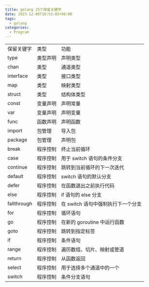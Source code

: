 ```yaml
---
title: golang 25个保留关键字
date: 2023-12-08T16:53:03+08:00
tags:
  - golang
categories:
  - Program
---
```

|   |   |   |
|---|---|---|
|保留关键字|类型|功能|
|type|类型声明|声明类型|
|chan|类型|通道类型|
|interface|类型|接口类型|
|map|类型|映射类型|
|struct|类型|结构体类型|
|const|变量声明|声明常量|
|var|变量声明|声明变量|
|func|函数声明|声明函数|
|import|包管理|导入包|
|package|包管理|声明包|
|break|程序控制|终止当前循环|
|case|程序控制|用于 switch 语句的条件分支|
|continue|程序控制|跳转到当前循环的下一次迭代|
|default|程序控制|switch 语句的默认分支|
|defer|程序控制|在函数退出之前执行代码|
|else|程序控制|if 语句的 else 分支|
|fallthrough|程序控制|在 switch 语句中强制执行下一个分支|
|for|程序控制|循环语句|
|go|程序控制|在新的 goroutine 中运行函数|
|goto|程序控制|跳转到指定标签|
|if|程序控制|条件语句|
|range|程序控制|遍历数组、切片、映射或管道|
|return|程序控制|从函数返回|
|select|程序控制|用于选择多个通道中的一个|
|switch|程序控制|条件分支语句|

